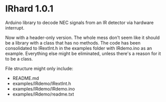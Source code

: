 # IRhard 1.0.1
Arduino library to decode NEC signals from an IR detector via hardware interrupt.

Now with a header-only version. The whole mess don't seem like it should be a library with a class that has no methods. The code has been consolidated to IRextInt.h in the examples folder with IRdemo.ino as an example. Everything else might be eliminated, unless there's a reason for it to be a class.
   
File structure might only include:  
 * README.md  
 * examples/IRdemo/IRextInt.h  
 * examples/IRdemo/IRdemo.ino  
 * examples/IRdemo/readme.txt
